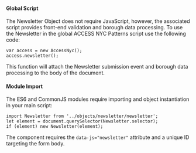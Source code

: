 #### Global Script

The Newsletter Object does not require JavaScript, however, the associated script provides front-end validation and borough data processing. To use the Newsletter in the global ACCESS NYC Patterns script use the following code:

    var access = new AccessNyc();
    access.newsletter();

This function will attach the Newsletter submission event and borough data processing to the body of the document.

#### Module Import

The ES6 and CommonJS modules require importing and object instantiation in your main script:

    import Newsletter from '../objects/newsletter/newsletter';
    let element = document.querySelector(Newsletter.selector);
    if (element) new Newsletter(element);

The component requires the `data-js="newsletter"` attribute and a unique ID targeting the form body.
